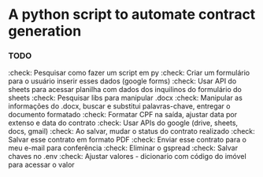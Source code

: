 # A python script to automate contract generation


### TODO
:check: Pesquisar como fazer um script em py
:check: Criar um formulário para o usuário inserir esses dados (google forms)
:check: Usar API do sheets para acessar planilha com dados dos inquilinos do formulário do sheets
:check: Pesquisar libs para manipular .docx
:check: Manipular as informações do .docx, buscar e substitui palavras-chave, entregar o documento formatado
:check: Formatar CPF na saída, ajustar data por extenso e data do contrato
:check: Usar APIs do google (drive, sheets, docs, gmail)
:check: Ao salvar, mudar o status do contrato realizado
:check: Salvar esse contrato em formato PDF
:check: Enviar esse contrato para o meu e-mail para conferência
:check: Eliminar o gspread
:check: Salvar chaves no .env
:check: Ajustar valores - dicionario com código do imóvel para acessar o valor